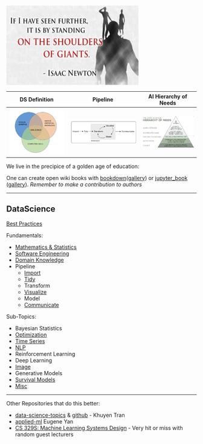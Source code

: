 <img src="./images/Isaac_Newton_Quote.png" alt="drawing" width="350" height="210"/>

DS Definition              |  Pipeline                |  AI Hierarchy of Needs       |
:-------------------------:|:-------------------------:|:-------------------------:
![ds_venn_diagram](./images/ds_venn_diagram.png)  |  ![pipeline](./images/hadley_wickham_pipeline.png)  |  ![pipeline](./images/ai_hierarchy_of_needs.png)|


We live in the precipice of a golden age of education:

One can create open wiki books with [bookdown](https://github.com/rstudio/bookdown)([gallery](https://bookdown.org/)) or [jupyter_book](https://jupyterbook.org/intro.html) ([gallery](https://executablebooks.org/en/latest/gallery.html)). *Remember to make a contribution to authors*

---
**DataScience**
---

[Best Practices](./best_practices)

Fundamentals:
* [Mathematics & Statistics](math_and_stats)
* [Software Engineering](software_engineering)
* [Domain Knowledge](./domain_knowledge)
* Pipeline
    * [Import](./import_and_prep)
    * [Tidy](./tidy_and_prep)
    * Transform
    * [Visualize](./visualize)
    * Model
    * [Communicate](./communicate)
 
Sub-Topics:
* Bayesian Statistics
* [Optimization](./optimization)
* [Time Series](./time_series)
* [NLP](./nlp)
* Reinforcement Learning  
* Deep Learning 
* [Image](./image)
* Generative Models
* [Survival Models](./survival_models)
* [Misc](./misc)

---
Other Repositories that do this better:
  * [data-science-topics](https://khuyentran1401.github.io/Data-science/) & [github](https://github.com/khuyentran1401/Data-science#data-science-portfolio) - Khuyen Tran
  * [applied-ml](https://github.com/eugeneyan/applied-ml) Eugene Yan
  * [CS 329S: Machine Learning Systems Design](https://stanford-cs329s.github.io/syllabus.html) - Very hit or miss with random guest lecturers <Storing> 
